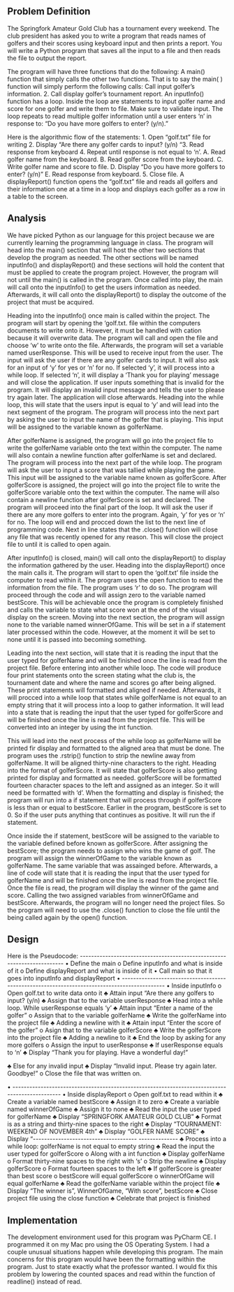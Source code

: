 Problem Definition
----------------------------------------

The Springfork Amateur Gold Club has a tournament every weekend. The club president has asked you to write a program that reads names of golfers and their scores using keyboard input and then prints a report. You will write a Python program that saves all the input to a file and then reads the file to output the report. 

The program will have three functions that do the following: A main() function that simply calls the other two functions. That is to say the main( ) function will simply perform the following calls: Call input golfer’s information. 2. Call display golfer’s tournament report. An inputInfo() function has a loop. Inside the loop are statements to input golfer name and score for one golfer and write them to file. Make sure to validate input. The loop repeats to read multiple golfer information until a user enters ‘n’ in response to: “Do you have more golfers to enter? (y/n).” 

Here is the algorithmic flow of the statements: 1. Open “golf.txt” file for writing 2. Display “Are there any golfer cards to input? (y/n) “3. Read response from keyboard 4. Repeat until response is not equal to ‘n’. A. Read golfer name from the keyboard. B. Read golfer score from the keyboard. C. Write golfer name and score to file. D. Display “Do you have more golfers to enter? (y/n)” E. Read response from keyboard. 5. Close file. A displayReport() function opens the “golf.txt” file and reads all golfers and their information one at a time in a loop and displays each golfer as a row in a table to the screen. 

Analysis
----------------------------------------

We have picked Python as our language for this project because we are currently learning the programming language in class. The program will head into the main() section that will host the other two sections that develop the program as needed. The other sections will be named inputInfo() and displayReport() and these sections will hold the content that must be applied to create the program project. However, the program will not until the main() is called in the program. Once called into play, the main will call onto the inputInfo() to get the users information as needed. Afterwards, it will call onto the displayReport() to display the outcome of the project that must be acquired. 

Heading into the inputInfo() once main is called within the project. The program will start by opening the ‘golf.txt. file within the computers documents to write onto it. However, it must be handled with cation because it will overwrite data. The program will call and open the file and choose ‘w’ to write onto the file. Afterwards, the program will set a variable named userResponse. This will be used to receive input from the user. The input will ask the user if there are any golfer cards to input. It will also ask for an input of ‘y’ for yes or ‘n’ for no. If selected ‘y’, it will process into a while loop. If selected ‘n’, it will display a ‘Thank you for playing’ message and will close the application. If user inputs something that is invalid for the program. It will display an invalid input message and tells the user to please try again later. The application will close afterwards. Heading into the while loop, this will state that the users input is equal to ‘y’ and will lead into the next segment of the program. The program will process into the next part by asking the user to input the name of the golfer that is playing. This input will be assigned to the variable known as golferName.

 After golferName is assigned, the program will go into the project file to write the golferName variable onto the text within the computer. The name will also contain a newline function after golferName is set and declared. The program will process into the next part of the while loop. The program will ask the user to input a score that was tallied while playing the game. This input will be assigned to the variable name known as golferScore. After golferScore is assigned, the project will go into the project file to write the golferScore variable onto the text within the computer. The name will also contain a newline function after golferScore is set and declared. The program will proceed into the final part of the loop. It will ask the user if there are any more golfers to enter into the program. Again, ‘y’ for yes or ‘n’ for no. The loop will end and procced down the list to the next line of programming code. Next in line states that the .close() function will close any file that was recently opened for any reason. This will close the project file to until it is called to open again.

After inputInfo() is closed,  main() will call onto the displayReport() to display the information gathered by the user. Heading into the displayReport() once the main calls it. The program will start to open the ‘golf.txt’ file inside the computer to read within it. The program uses the open function to read the information from the file. The program uses ‘r’ to do so.  The program will proceed through the code and will assign zero to the variable named bestScore. This will be achievable once the program is completely finished and calls the variable to state what score won at the end of the visual display on the screen. Moving into the next section, the program will assign none to the variable named winnerOfGame. This will be set in a if statement later processed within the code. However, at the moment it will be set to none until it is passed into becoming something.

 Leading into the next section, will state that it is reading the input that the user typed for golferName and will be finished once the line is read from the project file. Before entering into another while loop. The code will produce four print statements onto the screen stating what the club is, the tournament date and where the name and scores go after being aligned. These print statements will formatted and aligned if needed. Afterwards, it will procced into a while loop that states while golferName is not equal to an empty string that it will process into a loop to gather information.  It will lead into a state that is reading the input that the user typed for golferScore and will be finished once the line is read from the project file. This will be converted into an integer by using the int function. 

This will lead into the next process of the while loop as golferName will be printed fir display and formatted to the aligned area that must be done. The program uses the .rstrip() function to strip the newline away from golferName. It will be aligned thirty-nine characters to the right.  Heading into the format of golferScore. It will state that golferScore is also getting printed for display and formatted as needed. golferScore will be formatted fourteen character spaces to the left and assigned as an integer. So it will need be formatted with ‘d’. When the formatting and display is finished; the program will run into a if statement that will process through if golferScore is less than or equal to bestScore. Earlier in the program, bestScore is set to 0. So if the user puts anything that continues as positive. It will run the if statement.

Once inside the if statement, bestScore will be assigned to the variable to the variable defined before known as golferScore. After assigning the bestScore; the program needs to assign who wins the game of golf. The program will assign the winnerOfGame to the variable known as golferName. The same variable that was assainged before. Afterwards, a line of code will state that it is reading the input that the user typed for golferName and will be finished once the line is read from the project file. Once the file is read, the program will display the winner of the game and score. Calling the two assigned variables from winnerOfGame and bestScore. Afterwards, the program will no longer need the project files. So the program will need to use the .close() function to close the file until the being called again by the open() function. 


Design
-------------------------------------------

Here is the Pseudocode: ------------------------------------------------------------------------
•	Define the main
o	Define inputInfo and what is inside of it
o	Define displayReport and what is inside of it
•	Call main so that it goes into inputInfo and displayReport
•	---------------------------------------------------------------------------------------------
•	Inside inputInfo
o	Open golf.txt to write data onto it
♣	Attain input “Are there any golfers to input? (y/n)
♣	Assign that to the variable userResponse
♣	Head into a while loop. While userResponse equals ‘y’
♣	Attain input “Enter a name of the golfer”
o	Assign that to the variable golferName
♣	Write the golferName into the project file
♣	Adding a newline with it
♣	Attain input “Enter the score of the golfer”
o	Asign that to the variable golferScore
♣	Write the golferScore into the project file
♣	Adding a newline to it
♣	End the loop by asking for any more golfers
o	Assign the input to userResponse
♣	If userResponse equals to ‘n’
♣	Display “Thank you for playing. Have a wonderful day!”

♣	Else for any invalid input
♣	Display “Invalid input. Please try again later. Goodbye!”
o	Close the file that was written on.

•	-----------------------------------------------------------------------------------------------
•	Inside displayReport
o	Open golf.txt to read within it
♣	Create a variable named bestScore
♣	Assign it to zero
♣	Create a variable named winnerOfGame
♣	Assign it to none
♣	Read the input the user typed for golferName
♣	Display “SPRINGFORK AMATEUR GOLD CLUB”
♣	Format is as a string and thirty-nine spaces to the right
♣	Display “TOURNAMENT: WEEKEND OF NOVEMBER 4th”
♣	Display “GOLFER NAME                                        SCORE”
♣	Display “-------------------------------------              --------------
♣	Process into a while loop: golferName is not equal to empty string
♣	Read the input the user typed for golferScore
o	Along with a int function
♣	Display golferName
o	Format thirty-nine spaces to the right with ‘s’
o	Strip the newline
♣	Display golferScore
o	Format fourteen spaces to the left
♣	If golferScore is greater than best score
o	bestScore will equal golferScore
o	winnerOfGame will equal golferName
♣	Read the golferName variable within the project file
♣	Display “The winner is”, WinnerOfGame, “With score”, bestScore
♣	Close project file using the close function
♣	Celebrate that project is finished 

Implementation
------------------------------------------------
The development environment used for this program was PyCharm CE. I programmed it on my Mac pro using the OS Operating System. I had a couple unusual situations happen while developing this program. The main concerns for this program would have been the formatting within the program. Just to state exactly what the professor wanted. I would fix this problem by lowering the counted spaces and read within the function of readline() instead of read.
